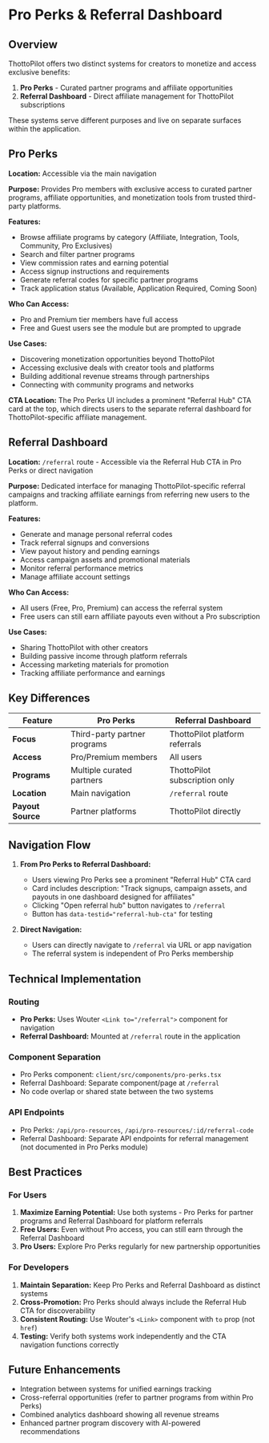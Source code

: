 # Pro Perks & Referral Dashboard

## Overview

ThottoPilot offers two distinct systems for creators to monetize and access exclusive benefits:

1. **Pro Perks** - Curated partner programs and affiliate opportunities
2. **Referral Dashboard** - Direct affiliate management for ThottoPilot subscriptions

These systems serve different purposes and live on separate surfaces within the application.

## Pro Perks

**Location:** Accessible via the main navigation

**Purpose:** Provides Pro members with exclusive access to curated partner programs, affiliate opportunities, and monetization tools from trusted third-party platforms.

**Features:**
- Browse affiliate programs by category (Affiliate, Integration, Tools, Community, Pro Exclusives)
- Search and filter partner programs
- View commission rates and earning potential
- Access signup instructions and requirements
- Generate referral codes for specific partner programs
- Track application status (Available, Application Required, Coming Soon)

**Who Can Access:**
- Pro and Premium tier members have full access
- Free and Guest users see the module but are prompted to upgrade

**Use Cases:**
- Discovering monetization opportunities beyond ThottoPilot
- Accessing exclusive deals with creator tools and platforms
- Building additional revenue streams through partnerships
- Connecting with community programs and networks

**CTA Location:** The Pro Perks UI includes a prominent "Referral Hub" CTA card at the top, which directs users to the separate referral dashboard for ThottoPilot-specific affiliate management.

## Referral Dashboard

**Location:** `/referral` route - Accessible via the Referral Hub CTA in Pro Perks or direct navigation

**Purpose:** Dedicated interface for managing ThottoPilot-specific referral campaigns and tracking affiliate earnings from referring new users to the platform.

**Features:**
- Generate and manage personal referral codes
- Track referral signups and conversions
- View payout history and pending earnings
- Access campaign assets and promotional materials
- Monitor referral performance metrics
- Manage affiliate account settings

**Who Can Access:**
- All users (Free, Pro, Premium) can access the referral system
- Free users can still earn affiliate payouts even without a Pro subscription

**Use Cases:**
- Sharing ThottoPilot with other creators
- Building passive income through platform referrals
- Accessing marketing materials for promotion
- Tracking affiliate performance and earnings

## Key Differences

| Feature | Pro Perks | Referral Dashboard |
|---------|-----------|-------------------|
| **Focus** | Third-party partner programs | ThottoPilot platform referrals |
| **Access** | Pro/Premium members | All users |
| **Programs** | Multiple curated partners | ThottoPilot subscription only |
| **Location** | Main navigation | `/referral` route |
| **Payout Source** | Partner platforms | ThottoPilot directly |

## Navigation Flow

1. **From Pro Perks to Referral Dashboard:**
   - Users viewing Pro Perks see a prominent "Referral Hub" CTA card
   - Card includes description: "Track signups, campaign assets, and payouts in one dashboard designed for affiliates"
   - Clicking "Open referral hub" button navigates to `/referral`
   - Button has `data-testid="referral-hub-cta"` for testing

2. **Direct Navigation:**
   - Users can directly navigate to `/referral` via URL or app navigation
   - The referral system is independent of Pro Perks membership

## Technical Implementation

### Routing
- **Pro Perks:** Uses Wouter `<Link to="/referral">` component for navigation
- **Referral Dashboard:** Mounted at `/referral` route in the application

### Component Separation
- Pro Perks component: `client/src/components/pro-perks.tsx`
- Referral Dashboard: Separate component/page at `/referral`
- No code overlap or shared state between the two systems

### API Endpoints
- Pro Perks: `/api/pro-resources`, `/api/pro-resources/:id/referral-code`
- Referral Dashboard: Separate API endpoints for referral management (not documented in Pro Perks module)

## Best Practices

### For Users
1. **Maximize Earning Potential:** Use both systems - Pro Perks for partner programs and Referral Dashboard for platform referrals
2. **Free Users:** Even without Pro access, you can still earn through the Referral Dashboard
3. **Pro Users:** Explore Pro Perks regularly for new partnership opportunities

### For Developers
1. **Maintain Separation:** Keep Pro Perks and Referral Dashboard as distinct systems
2. **Cross-Promotion:** Pro Perks should always include the Referral Hub CTA for discoverability
3. **Consistent Routing:** Use Wouter's `<Link>` component with `to` prop (not `href`)
4. **Testing:** Verify both systems work independently and the CTA navigation functions correctly

## Future Enhancements

- Integration between systems for unified earnings tracking
- Cross-referral opportunities (refer to partner programs from within Pro Perks)
- Combined analytics dashboard showing all revenue streams
- Enhanced partner program discovery with AI-powered recommendations
